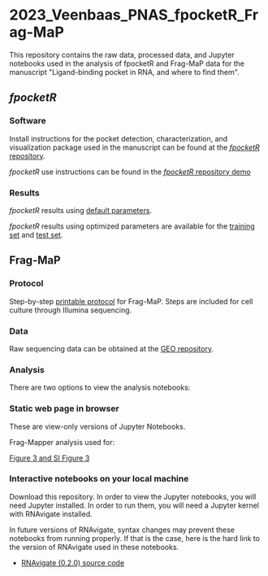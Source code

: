 # 2023_Veenbaas_PNAS_fpocketR_Frag-MaP

This repository contains the raw data, processed data, and Jupyter notebooks used in the analysis of fpocketR and Frag-MaP data for the manuscript "Ligand-binding pocket in RNA, and where to find them".


## *fpocketR*

### Software

Install instructions for the pocket detection, characterization, and visualization package used in the manuscript can be found at the [*fpocketR* repository](https://github.com/Weeks-UNC/fpocketR).

*fpocketR* use instructions can be found in the [*fpocketR* repository demo](https://github.com/Weeks-UNC/fpocketR/blob/main/Demo/fpocketR_demo.md)

### Results

*fpocketR* results using [default parameters](https://github.com/Weeks-UNC/2023_Veenbaas_PNAS_fpocketR_Frag-MaP/tree/main/fpocketR/analysis/default). 

*fpocketR* results using optimized parameters are available for the [training set](https://github.com/Weeks-UNC/2023_Veenbaas_PNAS_fpocketR_Frag-MaP/tree/main/fpocketR/analysis/training) and [test set](https://github.com/Weeks-UNC/2023_Veenbaas_PNAS_fpocketR_Frag-MaP/tree/main/fpocketR/analysis/test).


## Frag-MaP

### Protocol

Step-by-step [printable protocol](https://github.com/Weeks-UNC/2023_Veenbaas_PNAS_fpocketR_Frag-MaP/blob/main/Frag-MaP/protocol/Frag-MaP_protocol.pdf) for Frag-MaP. Steps are included for cell culture through Illumina sequencing.

### Data

Raw sequencing data can be obtained at the [GEO repository](https://www.ncbi.nlm.nih.gov/geo/query/acc.cgi?acc=GSE245321).

### Analysis

There are two options to view the analysis notebooks:

### Static web page in browser

These are view-only versions of Jupyter Notebooks. 

Frag-Mapper analysis used for:

[Figure 3 and SI Figure 3](https://github.com/Weeks-UNC/2023_Veenbaas_PNAS_fpocketR_Frag-MaP/blob/main/Frag-MaP/analysis/frag-MaP_notebook.ipynb)

### Interactive notebooks on your local machine

Download this repository. In order to view the Jupyter notebooks, you will need
Jupyter installed. In order to run them, you will need a Jupyter kernel with
RNAvigate installed.

In future versions of RNAvigate, syntax changes may prevent these notebooks
from running properly. If that is the case, here is the hard link to the
version of RNAvigate used in these notebooks.

- [RNAvigate (0.2.0) source code](https://github.com/Weeks-UNC/RNAvigate/tree/48d6c1b9477b52120ce48ac0dacba0071ddf86d9)
